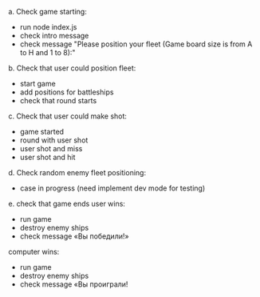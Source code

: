 a. Check game starting:
- run node index.js
- check intro message 
- check message "Please position your fleet (Game board size is from A to H and 1 to 8):"

b. Check that user could position fleet:
- start game
- add positions for battleships
- check that round starts

c. Check that user could make shot:
- game started
- round with user shot
- user shot and miss 
- user shot and hit

d. Check random enemy fleet positioning:
- case in progress  (need implement dev mode for testing)

e. check that game ends
user wins:
- run game
- destroy enemy ships
- check message «Вы победили!»

computer wins:
- run game
- destroy enemy ships
- check message «Вы проиграли!